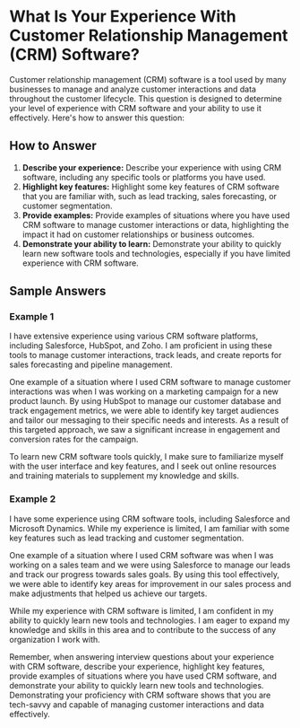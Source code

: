 What Is Your Experience With Customer Relationship Management (CRM) Software?
==================================================================================================

Customer relationship management (CRM) software is a tool used by many businesses to manage and analyze customer interactions and data throughout the customer lifecycle. This question is designed to determine your level of experience with CRM software and your ability to use it effectively. Here's how to answer this question:

How to Answer
-------------

1. **Describe your experience:** Describe your experience with using CRM software, including any specific tools or platforms you have used.
2. **Highlight key features:** Highlight some key features of CRM software that you are familiar with, such as lead tracking, sales forecasting, or customer segmentation.
3. **Provide examples:** Provide examples of situations where you have used CRM software to manage customer interactions or data, highlighting the impact it had on customer relationships or business outcomes.
4. **Demonstrate your ability to learn:** Demonstrate your ability to quickly learn new software tools and technologies, especially if you have limited experience with CRM software.

Sample Answers
--------------

### Example 1

I have extensive experience using various CRM software platforms, including Salesforce, HubSpot, and Zoho. I am proficient in using these tools to manage customer interactions, track leads, and create reports for sales forecasting and pipeline management.

One example of a situation where I used CRM software to manage customer interactions was when I was working on a marketing campaign for a new product launch. By using HubSpot to manage our customer database and track engagement metrics, we were able to identify key target audiences and tailor our messaging to their specific needs and interests. As a result of this targeted approach, we saw a significant increase in engagement and conversion rates for the campaign.

To learn new CRM software tools quickly, I make sure to familiarize myself with the user interface and key features, and I seek out online resources and training materials to supplement my knowledge and skills.

### Example 2

I have some experience using CRM software tools, including Salesforce and Microsoft Dynamics. While my experience is limited, I am familiar with some key features such as lead tracking and customer segmentation.

One example of a situation where I used CRM software was when I was working on a sales team and we were using Salesforce to manage our leads and track our progress towards sales goals. By using this tool effectively, we were able to identify key areas for improvement in our sales process and make adjustments that helped us achieve our targets.

While my experience with CRM software is limited, I am confident in my ability to quickly learn new tools and technologies. I am eager to expand my knowledge and skills in this area and to contribute to the success of any organization I work with.

Remember, when answering interview questions about your experience with CRM software, describe your experience, highlight key features, provide examples of situations where you have used CRM software, and demonstrate your ability to quickly learn new tools and technologies. Demonstrating your proficiency with CRM software shows that you are tech-savvy and capable of managing customer interactions and data effectively.
